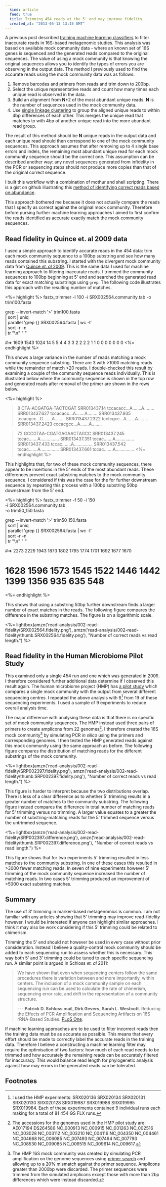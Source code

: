 ```yaml
---
  kind: article
  feed: true
  title: Trimming 454 reads at the 5' end may improve fidelity
  created_at: "2013-05-13 13:15 GMT"
---
```


A previous post described [training machine learning classifiers][previous] to
filter inaccurate reads in 16S-based metagenomic studies. This analysis was
based on available mock community data - where an known set of 16S genes is
sequenced and the generated reads compared to the original sequences. The value
of using a mock community is that knowing the original sequences allows you to
identify the types of errors you are observing in the output data. The method I
previously used to find the accurate reads using the mock community data was as
follows:

  1. Remove barcodes and primers from reads and trim down to 200bp.
  2. Select the unique representative reads and count how many times each
     unique read is observed in the data.
  3. Build an alignment from **N**\*2 of the most abundant unique reads. **N**
     is the number of sequences used in the mock community data.
  4. Use [single linkage clustering][clust] to group the aligned unique reads
     to within 4bp differences of each other. This merges the unique read that
     matches to with 4bp of another unique read into the more abundant read
     group.

The result of this method should be **N** unique reads in the output data and
each unique read should then correspond to one of the mock community sequences.
This approach assumes that after removing up to 4 single base errors and
indels, the remaining most abundant unique read for each mock community
sequence should be the correct one. This assumption can be described another
way: any novel sequences generated from infidelity in the PCR or sequencing
steps should not produce more copies than that of the original correct
sequence.

I built this workflow with a combination of mothur and shell scripting. There
is a gist on github illustrating this [method of identifying correct reads based
on abundance][gist].

[previous]: /post/machine-learning-to-detect-bad-sequencing-reads/
[clust]: http://www.ncbi.nlm.nih.gov/pubmed/20236171
[gist]: https://gist.github.com/michaelbarton/5490636

This approach bothered me because it does not actually compare the reads that I
specify as correct against the original mock community. Therefore before
pursing further machine learning approaches I aimed to first confirm the reads
identified as accurate exactly match the mock community sequences.

## Read fidelity in Quince et. al 2009 data

I used a simple approach to identify accurate reads in the 454 data: trim each
mock community sequence to a 100bp substring and see how many reads contained
this substring. I started with the divergent mock community data from [Quince
*et. al* 2009][quince]. This is the same data I used for machine learning
approach to filtering inaccurate reads. I trimmed the community sequences to
100bp beginning at 5' end and searched the generated read data for exact
matching substrings using `grep`. The following code illustrates this approach
with the resulting number of matches.

[quince]: http://www.ncbi.nlm.nih.gov/pubmed/19668203

<%= highlight %>
fastx_trimmer -l 100 -i SRX002564.community.tab -o trim100.fasta

grep --invert-match '>' trim100.fasta \
  | sort | uniq \
  | parallel 'grep {} SRX002564.fasta | wc -l' \
  | sort -r -n \
  | tr "\\n" " "

#=> 1609 1543 1024 14 5 5 4 4 3 3 2 2 2 2 1 1 0 0 0 0 0 0 0 
<%= endhighlight %>

This shows a large variance in the number of reads matching a mock community
sequence substring. There are 3 with &gt;1000 matching reads while the
remainder of match &lt;20 reads. I double-checked this result by examining a
couple of the community sequence reads individually. This is illustrated below
where the community sequence is shown in the top row and generated reads after
removal of the primer are shown in the rows below.

<%= highlight %>
>8                      CTA-ACGATGA-TACTCGAT
>SRR013437.14   tccacacc...A.......A........
>SRR013437.627  tccacacc...A.......A........
>SRR013437.935  tccacgcc...G.......A........
>SRR013437.2322 tcctcgcc...A.......A........
>SRR013437.2423 cccacgcc...A.......A........

>72                  GCCGTAA-CGATGAGAACTAGCC
>SRR013437.245  tccac.......A...............
>SRR013437.351  tccac.......A...............
>SRR013437.433  tccac.......A...............
>SRR013437.542  tccac.......A...............
>SRR013437.661  tccac.......A...............
<%= endhighlight %>

This highlights that, for two of these mock community sequences, there appear
to be insertions in the 5' ends of the most abundant reads. These differences
prevent exact substring matches to the mock community sequence. I considered if
this was the case for the for further downstream sequence by repeating this
process with a 100bp substring 50bp downstream from the 5' end.

<%= highlight %>
fastx_trimmer -f 50 -l 150 \
  -i SRX002564.community.tab \
  -o trim50_150.fasta

grep --invert-match '>' trim50_150.fasta \
  | sort | uniq \
  | parallel 'grep {} SRX002564.fasta | wc -l' \
  | sort -r -n \
  | tr "\\n" " "

#=> 2273 2229 1943 1873 1802 1795 1774 1701 1692 1677 1670
#   1628 1596 1573 1545 1522 1446 1442 1399 1356 935 635 548 
<%= endhighlight %>

This shows that using a substring 50bp further downstream finds a larger number
of exact matches in the reads. The following figure compares the difference in
the substring matches. The figure is on a logarithmic scale.

<%= lightbox(amzn('read-analysis/002-read-fidelity/SRX002564.fidelity.png'),
amzn('read-analysis/002-read-fidelity/thumb.SRX002564.fidelity.png'), "Number
of correct reads vs read length.") %>

## Read fidelity in the Human Microbiome Pilot Study

This examined only a single 454 run and one which was generated in 2009. I
therefore considered further additional data determine if I observed this
result again. The human microbiome project (HMP) has [a pilot study][pilot]
which compares a single mock community with the output from several different
sequencing centres. I repeated the above analysis with 9[^runs] from 19 of
these sequencing experiments. I used a sample of 9 experiments to reduce
overall analysis time.

[pilot]: http://www.ncbi.nlm.nih.gov/bioproject/48341

The major difference with analysing these data is that there is no specific set
of mock community sequences. The HMP instead used three pairs of primers to
create amplicons from 22 genomes[^genomes]. I therefore created the 16S
mock community[^mock] by simulating PCR *in silico* using the primers and
corresponding genomes. I then tested the HMP generated reads against this
mock community using the same approach as before. The following figure compares
the distribution of matching reads for the different substrings of the
mock community.

<%= lightbox(amzn('read-analysis/002-read-fidelity/SRP002397.fidelity.png'),
amzn('read-analysis/002-read-fidelity/thumb.SRP002397.fidelity.png'), "Number
of correct reads vs read length.") %>

This figure is harder to interpret because the two distributions overlap. There
is less of a clear difference as to whether 5' trimming results in a greater
number of matches to the community substring. The following figure instead
compares the difference in total number of matching reads for 5' trimming
versus no trimming. A larger value equates to a greater the number of
substring-matching reads for the 5' trimmed sequence versus the untrimmed
sequence.

<%= lightbox(amzn('read-analysis/002-read-fidelity/SRP002397.difference.png'),
amzn('read-analysis/002-read-fidelity/thumb.SRP002397.difference.png'), "Number
of correct reads vs read length.") %>

This figure shows that for two experiments 5' trimming resulted in less matches
to the community substring. In one of these cases this resulted in &gt;3000
fewer matching reads. In seven of nine experiments however 5' trimming of the
mock community sequence increased the number of matching reads. In two cases 5'
trimming produced an improvement of &gt;5000 exact substring matches.

## Summary

The use of 3' trimming in marker-based metagenomics is common. I am not
familiar with any articles showing that 5' trimming may improve read-fidelity
however. I would be interested if anyone can highlight similar approaches. I
think it may also be work considering if this 5' trimming could be related to
chimerism.

Trimming the 5' end should not however be used in every case without prior
consideration. Instead I believe a quality-control mock community should be
added to each sequencing run to assess whether this is necessary. This way both
5' and 3' trimming could be tuned to each specific sequencing run. A similar
point is argued in Schloss *et. al* 2011:

> We have shown that even when sequencing centers follow the same procedures
> there is variation between and more importantly, within centers. The
> inclusion of a mock community sample on each sequencing run can be used to
> calculate the rate of chimerism, sequencing error rate, and drift in the
> representation of a community structure.
>
> --- **Patrick D. Schloss mail, Dirk Gevers, Sarah L. Westcott**. Reducing the
> Effects of PCR Amplification and Sequencing Artifacts on 16S rRNA-Based
> Studies. [PLoS One][schloss].

[schloss]: http://www.plosone.org/article/info%3Adoi%2F10.1371%2Fjournal.pone.0027310

If machine learning approaches are to be used to filter incorrect reads then
the training data must be as accurate as possible. This means that every effort
should be made to correctly label the accurate reads in the training data.
Therefore I believe a constructing a machine learning filter may require the
optimisation of two factors: how much of each read needs to be trimmed and how
accurately the remaining reads can be accurately filtered for inaccuracy. This
would balance read length for phylogenetic analysis against how may errors in
the generated reads can be tolerated.

## Footnotes

[^runs]: I used the HMP experiments: SRX020136 SRX020134 SRX020131 SRX020130 SRX020128 SRX019987 SRX019986 SRX019985 SRX019984. Each of these experiments contained 9 individual runs each making for a total of 81 454 GS FLX runs.

[^genomes]: The accessions for the genomes used in the HMP pilot study are: AE017194 DS264586 NC_000913 NC_000915 NC_001263 NC_002516 NC_003028 NC_003112 NC_003210 NC_004116 NC_004350 NC_004461 NC_004668 NC_006085 NC_007493 NC_007494 NC_007793 NC_008530 NC_009085 NC_009515 NC_009614 NC_009617.

[^mock]: The HMP 16S mock community was created by simulating PCR amplification on the genome sequences using [primer search](http://emboss.sourceforge.net/apps/release/6.1/emboss/apps/primersearch.html) and allowing up to a 20% mismatch against the primer sequence. Amplicons greater than 2000bp were discarded. The primer sequences were trimmed from the simulated amplicons except those with more than 2bp differences which were instead discarded.

